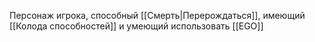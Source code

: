 Персонаж игрока, способный [[Смерть|Перерождаться]], имеющий [[Колода способностей]] и умеющий использовать [[EGO]]
